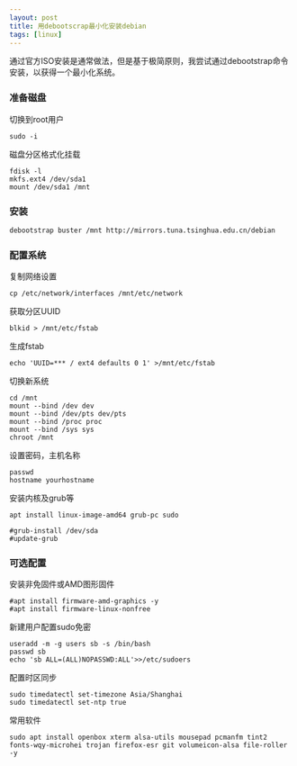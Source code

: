 ```yaml
---
layout: post
title: 用debootscrap最小化安装debian
tags: [linux]
---
```

通过官方ISO安装是通常做法，但是基于极简原则，我尝试通过debootstrap命令安装，以获得一个最小化系统。

### 准备磁盘

切换到root用户

```shell
sudo -i
```

磁盘分区格式化挂载

```shell
fdisk -l
mkfs.ext4 /dev/sda1
mount /dev/sda1 /mnt
```

### 安装

```sh
debootstrap buster /mnt http://mirrors.tuna.tsinghua.edu.cn/debian
```

### 配置系统

复制网络设置

```shell
cp /etc/network/interfaces /mnt/etc/network
```

获取分区UUID

```shell
blkid > /mnt/etc/fstab
```

生成fstab

```
echo 'UUID=*** / ext4 defaults 0 1' >/mnt/etc/fstab
```

切换新系统

```shell
cd /mnt
mount --bind /dev dev
mount --bind /dev/pts dev/pts
mount --bind /proc proc
mount --bind /sys sys
chroot /mnt
```

设置密码，主机名称

```shell
passwd
hostname yourhostname
```

安装内核及grub等

```shell
apt install linux-image-amd64 grub-pc sudo

#grub-install /dev/sda
#update-grub
```

### 可选配置

安装非免固件或AMD图形固件

```shell
#apt install firmware-amd-graphics -y
#apt install firmware-linux-nonfree
```

新建用户配置sudo免密

```shell
useradd -m -g users sb -s /bin/bash
passwd sb
echo 'sb ALL=(ALL)NOPASSWD:ALL'>>/etc/sudoers
```

配置时区同步

```shell
sudo timedatectl set-timezone Asia/Shanghai
sudo timedatectl set-ntp true
```

常用软件

```shell
sudo apt install openbox xterm alsa-utils mousepad pcmanfm tint2 
fonts-wqy-microhei trojan firefox-esr git volumeicon-alsa file-roller -y
```

